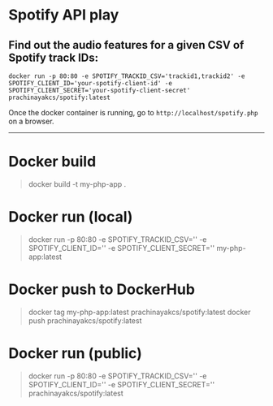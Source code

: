 # Spotify API play

## Find out the audio features for a given CSV of Spotify track IDs:

```
docker run -p 80:80 -e SPOTIFY_TRACKID_CSV='trackid1,trackid2' -e SPOTIFY_CLIENT_ID='your-spotify-client-id' -e SPOTIFY_CLIENT_SECRET='your-spotify-client-secret' prachinayakcs/spotify:latest
```

Once the docker container is running, go to `http://localhost/spotify.php` on a browser.

----


# Docker build
> docker build -t my-php-app .

# Docker run (local)
> docker run -p 80:80 -e SPOTIFY_TRACKID_CSV='' -e SPOTIFY_CLIENT_ID='' -e SPOTIFY_CLIENT_SECRET='' my-php-app:latest

# Docker push to DockerHub
> docker tag my-php-app:latest prachinayakcs/spotify:latest
> docker push prachinayakcs/spotify:latest

# Docker run (public)
> docker run -p 80:80 -e SPOTIFY_TRACKID_CSV='' -e SPOTIFY_CLIENT_ID='' -e SPOTIFY_CLIENT_SECRET='' prachinayakcs/spotify:latest
